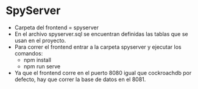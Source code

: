 # SpyServer

- Carpeta del frontend = spyserver
- En el archivo spyserver.sql se encuentran definidas las tablas que se usan en el proyecto.
- Para correr el frontend entrar a la carpeta spyserver y ejecutar los comandos:
    - npm install
    - npm run serve
- Ya que el frontend corre en el puerto 8080 igual que cockroachdb por defecto, hay que correr la base de datos en el 8081.
    



